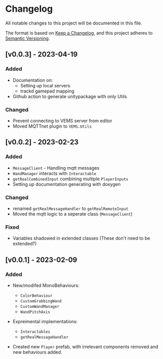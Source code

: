 # Changelog

All notable changes to this project will be documented in this file.

The format is based on [Keep a Changelog](https://keepachangelog.com/en/1.0.0/),
and this project adheres to [Semantic Versioning](https://semver.org/spec/v2.0.0.html).

## [v0.0.3] - 2023-04-19
### Added
- Documentation on:
  - Setting up local servers
  - trackd gamepad mapping
- Github action to generate unitypackage with only Utils

### Changed
- Prevent connecting to VEMS server from editor
- Moved MQTTnet plugin to `VEMS.Utils`

## [v0.0.2] - 2023-02-23
### Added
- `MessageClient` - Handling mqtt messages
- `WandManager` interacts with `Interactable`
- `getRealCombinedInput` combining multiple `PlayerInputs`
- Setting up documentation generating with doxygen

### Changed
- renamed `getRealMessageHandler` to `getRealRemoteInput`
- Moved the mqtt logic to a seperate class (`MessageClient`)

### Fixed
- Variables shadowed in extended classes (These don't need to be extended?)

## [v0.0.1] - 2023-02-09
### Added
- New/modifed MonoBehaviours:
  - `ColorBehaviour`
  - `CustomGrabbingWand`
  - `CustomWandManager`
  - `WandPitchAxis`

- Expreimental implementations:
  - `Interactables`
  - `getRealMessageHandler`
  
- Created new `Player` prefab, with irrelevant components removed and new behaviours added.
